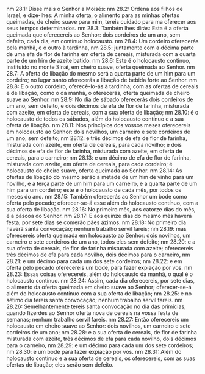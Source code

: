 nm 28.1: Disse mais o Senhor a Moisés:
nm 28.2: Ordena aos filhos de Israel, e dize-lhes: A minha oferta, o alimento para as minhas ofertas queimadas, de cheiro suave para mim, tereis cuidado para ma oferecer aos seus tempos determinados.
nm 28.3: Também lhes dirás: Esta é a oferta queimada que oferecereis ao Senhor: dois cordeiros de um ano, sem defeito, cada dia, em contínuo holocausto.
nm 28.4: Um cordeiro oferecerás pela manhã, e o outro à tardinha,
nm 28.5: juntamente com a décima parte de uma efa de flor de farinha em oferta de cereais, misturada com a quarta parte de um him de azeite batido.
nm 28.6: Este é o holocausto contínuo, instituído no monte Sinai, em cheiro suave, oferta queimada ao Senhor.
nm 28.7: A oferta de libação do mesmo será a quarta parte de um him para um cordeiro; no lugar santo oferecerás a libação de bebida forte ao Senhor.
nm 28.8: E o outro cordeiro, oferecê-lo-ás à tardinha; com as ofertas de cereais e de libação, como o da manhã, o oferecerás, oferta queimada de cheiro suave ao Senhor.
nm 28.9: No dia de sábado oferecerás dois cordeiros de um ano, sem defeito, e dois décimos de efa de flor de farinha, misturada com azeite, em oferta de cereais, com a sua oferta de libação;
nm 28.10: é o holocausto de todos os sábados, além do holocausto contínuo e a sua oferta de libação.
nm 28.11: Nos princípios dos vossos meses oferecereis em holocausto ao Senhor: dois novilhos, um carneiro e sete cordeiros de um ano, sem defeito;
nm 28.12: e três décimos de efa de flor de farinha, misturada com azeite, em oferta de cereais, para cada novilho; e dois décimos de efa de flor de farinha, misturada com azeite, em oferta de cereais, para o carneiro;
nm 28.13: e um décimo de efa de flor de farinha, misturada com azeite, em oferta de cereais, para cada cordeiro; é holocausto de cheiro suave, oferta queimada ao Senhor.
nm 28.14: As ofertas de libação do mesmo serão a metade de um him de vinho para um novilho, e a terça parte de um him para um carneiro, e a quarta parte de um him para um cordeiro; este é o holocausto de cada mês, por todos os meses do ano.
nm 28.15: Também oferecerás ao Senhor um bode como oferta pelo pecado; oferecer-se-á esse além do holocausto contínuo, com a sua oferta de libação.
nm 28.16: No primeiro mês, aos catorze dias do mês, é a páscoa do Senhor.
nm 28.17: E aos quinze dias do mesmo mês haverá festa; por sete dias se comerão pães ázimos.
nm 28.18: No primeiro dia haverá santa convocação; nenhum trabalho servil fareis;
nm 28.19: mas oferecereis oferta queimada em holocausto ao Senhor: dois novilhos, um carneiro e sete cordeiros de um ano, todos eles sem defeito;
nm 28.20: e a sua oferta de cereais, de flor de farinha misturada com azeite; oferecereis três décimos de efa para cada novilho, dois décimos para o carneiro,
nm 28.21: e um décimo para cada um dos sete cordeiros;
nm 28.22: e em oferta pelo pecado oferecereis um bode, para fazer expiação por vos.
nm 28.23: Essas coisas oferecereis, além do holocausto da manhã, o qual é o holocausto contínuo.
nm 28.24: Assim, cada dia oferecereis, por sete dias, o alimento da oferta queimada em cheiro suave ao Senhor; oferecer-se-á além do holocausto contínuo com a sua oferta de libação;
nm 28.25: e no sétimo dia tereis santa convocação; nenhum trabalho servil fareis.
nm 28.26: Semelhantemente tereis santa convocação no dia das primícias, quando fizerdes ao Senhor oferta nova de cereais na vossa festa de semanas; nenhum trabalho servil fareis.
nm 28.27: Então oferecereis um holocausto em cheiro suave ao Senhor: dois novilhos, um carneiro e sete cordeiros de um ano;
nm 28.28: e a sua oferta de cereais, de flor de farinha misturada com azeite, três décimos de efa para cada novilho, dois décimos para o carneiro,
nm 28.29: e um décimo para cada um dos sete cordeiros;
nm 28.30: e um bode para fazer expiação por vós.
nm 28.31: Além do holocausto contínuo e a sua oferta de cereais, os oferecereis, com as suas ofertas de libação; eles serão sem defeito.
